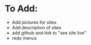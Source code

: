 # To Add:
* Add pictures for sites
* Add description of sites
* add github and link to "see site live"
* redo menus


